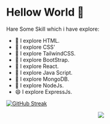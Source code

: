 # Hellow World  👋


Hare Some Skill which i have explore:

- 🔭  I explore HTML.
- 🌱  I explore CSS'
- 👯  I explore TailwindCSS.
- 🤔  I explore BootStrap.
- 💬  I explore React.
- 🌱  I explore Java Script.
- 🌱  I explore MongoDB.
- 🌱  I explore NodeJs.
- 😄  I explore ExpressJs.

[![GitHub Streak](https://github-readme-streak-stats.herokuapp.com?user=Ashik-gf&theme=blue-navy&hide_border=true&hide_total_contributions=true)](https://git.io/streak-stats)

<p align="center">
  <a href="https://skillicons.dev">
    <img src="https://skillicons.dev/icons?i=git,html,CSS,tailwind,js,react," />
  </a>
</p>
